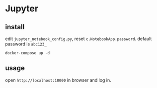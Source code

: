 # Jupyter

## install
edit `jupyter_notebook_config.py`, reset `c.NotebookApp.password`.
default password is `abc123_`
```
docker-compose up -d
```

## usage
open `http://localhost:10000` in browser and log in.
